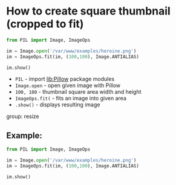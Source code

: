# How to create square thumbnail (cropped to fit)

```python
from PIL import Image, ImageOps

im = Image.open('/var/www/examples/heroine.png')
im = ImageOps.fit(im, (100,100), Image.ANTIALIAS)

im.show()
```

- `PIL` - import [lib:Pillow](https://onelinerhub.com/python-pillow/how-to-install-python-pillow-module) package modules
- `Image.open` - open given image with Pillow
- `100, 100` - thumbnail square area width and height
- `ImageOps.fit(` - fits an image into given area
- `.show()` - displays resulting image

group: resize

## Example: 
```python
from PIL import Image, ImageOps

im = Image.open('/var/www/examples/heroine.png')
im = ImageOps.fit(im, (100,100), Image.ANTIALIAS)

im.show()
```

